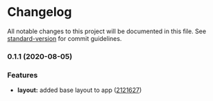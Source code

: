 # Changelog

All notable changes to this project will be documented in this file. See [standard-version](https://github.com/conventional-changelog/standard-version) for commit guidelines.

### 0.1.1 (2020-08-05)


### Features

* **layout:** added base layout to app ([2121627](https://github.com/alexwine36/temp-check/commit/2121627f04d27e9180a42d9e05c7deddac66394c))
